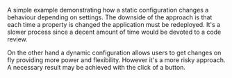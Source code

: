 A simple example demonstrating how a static configuration changes a 
behaviour depending on settings. The downside of the approach is that each 
time a property is changed the application must be redeployed. It's a 
slower process since a decent amount of time would be devoted to a code review.

On the other hand a dynamic configuration allows users to get changes on 
fly providing more power and flexibility. However it's a more risky approach.
A necessary result may be achieved with the click of a button.